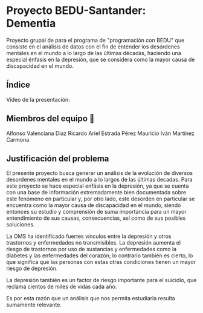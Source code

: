 # Proyecto BEDU-Santander: Dementia

Proyecto grupal de para el programa de "programación con BEDU" que consiste en el análisis de datos con el fin de entender los desórdenes mentales en el mundo a lo largo de las últimas décadas, haciendo una especial énfasis en la depresión, que se considera como la mayor causa de discapacidad en el mundo.

## Índice

Video de la presentación: 

## Miembros del equipo 👥

Alfonso Valenciana Díaz
Ricardo Ariel Estrada Pérez
Mauricio Iván Martínez Carmona

## Justificación del problema

El presente proyecto busca generar un análisis de la evolución de diversos desordenes mentales en el mundo a lo largos de las últimas decadas. Para este proyecto se hace especial enfásis en la depresión, ya que se cuenta con una base de información extremadamente bien documentada sobre este fenómeno en particular y, por otro lado, este desorden en particular se encuentra como la mayor causa de discapacidad en el mundo, siendo entonces su estudio y comprensión de suma importancia para un mayor entendimiento de sus causas, consecuencias, así como de sus posibles soluciones.

La OMS ha identificado fuertes vínculos entre la depresión y otros trastornos y enfermedades no transmisibles. La depresión aumenta el riesgo de trastornos por uso de sustancias y enfermedades como la diabetes y las enfermedades del corazón; lo contrario también es cierto, lo que significa que las personas con estas otras condiciones tienen un mayor riesgo de depresión.

La depresión también es un factor de riesgo importante para el suicidio, que reclama cientos de miles de vidas cada año.

Es por esta razón que un análisis que nos permita estudiarla resulta sumamente relevante.